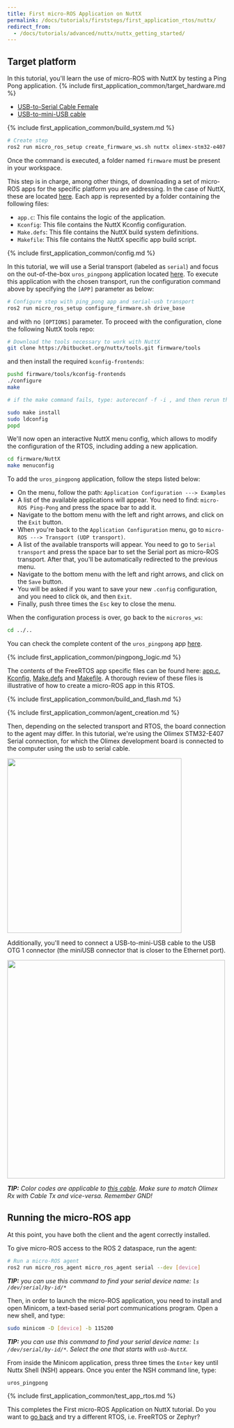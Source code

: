 ```yaml
---
title: First micro-ROS Application on NuttX
permalink: /docs/tutorials/firststeps/first_application_rtos/nuttx/
redirect_from:
  - /docs/tutorials/advanced/nuttx/nuttx_getting_started/
---
```


## Target platform

In this tutorial, you'll learn the use of micro-ROS with NuttX by testing a Ping Pong application.
{% include first_application_common/target_hardware.md %}
* [USB-to-Serial Cable Female](https://www.olimex.com/Products/Components/Cables/USB-Serial-Cable/USB-SERIAL-F/)
* [USB-to-mini-USB cable](https://www.olimex.com/Products/Components/Cables/CABLE-USB-A-MINI-1.8M/)

{% include first_application_common/build_system.md %}

```bash
# Create step
ros2 run micro_ros_setup create_firmware_ws.sh nuttx olimex-stm32-e407
```

Once the command is executed, a folder named `firmware` must be present in your workspace.

This step is in charge, among other things, of downloading a set of micro-ROS apps for the specific platform you are
addressing.
In the case of NuttX, these are located [here](https://github.com/micro-ROS/nuttx_apps/tree/foxy/examples).
Each app is represented by a folder containing the following files:

* `app.c`: This file contains the logic of the application.
* `Kconfig`: This file contains the NuttX Kconfig configuration.
* `Make.defs`: This file contains the	NuttX build system definitions.
* `Makefile`: This file contains the NuttX specific app build script.

{% include first_application_common/config.md %}

In this tutorial, we will use a Serial transport (labeled as `serial`) and focus on the out-of-the-box `uros_pingpong`
application located [here](https://github.com/micro-ROS/nuttx_apps/tree/foxy/examples/uros_pingpong).
To execute this application with the chosen transport, run the configuration command above by specifying the `[APP]` parameter as below:

```bash
# Configure step with ping_pong app and serial-usb transport
ros2 run micro_ros_setup configure_firmware.sh drive_base
```

and with no `[OPTIONS]` parameter.
To proceed with the configuration, clone the following NuttX tools repo:

```bash
# Download the tools necessary to work with NuttX
git clone https://bitbucket.org/nuttx/tools.git firmware/tools
```

and then install the required `kconfig-frontends`:

```bash
pushd firmware/tools/kconfig-frontends
./configure
make

# if the make command fails, type: autoreconf -f -i , and then rerun the make command.

sudo make install
sudo ldconfig
popd
```

We'll now open an interactive NuttX menu config, which allows to modify the configuration of the RTOS, including adding a new application.

```bash
cd firmware/NuttX
make menuconfig
```

To add the `uros_pingpong` application, follow the steps listed below:

* On the menu, follow the path: `Application Configuration ---> Examples`
* A list of the available applications will appear. You need to find: `micro-ROS Ping-Pong` and press the space bar to add it.
* Navigate to the bottom menu with the left and right arrows, and click on the `Exit` button.
* When you're back to the `Application Configuration` menu, go to `micro-ROS ---> Transport (UDP transport)`.
* A list of the available transports will appear. You need to go to `Serial transport` and press the space bar to set the Serial port as micro-ROS transport. After that, you'll be automatically redirected to the previous menu.
* Navigate to the bottom menu with the left and right arrows, and click on the `Save` button.
* You will be asked if you want to save your new `.config` configuration, and you need to click `Ok`, and then `Exit`.
* Finally, push three times the `Esc` key to close the menu.

When the configuration process is over, go back to the `microros_ws`:

```bash
cd ../..
```

You can check the complete content of the `uros_pingpong` app
[here](https://github.com/micro-ROS/nuttx_apps/tree/foxy/examples/uros_pingpong).

{% include first_application_common/pingpong_logic.md %}

The contents of the FreeRTOS app specific files can be found here:
[app.c](https://github.com/micro-ROS/nuttx_apps/blob/foxy/examples/uros_pingpong/app.c),
[Kconfig](https://github.com/micro-ROS/nuttx_apps/blob/foxy/examples/uros_pingpong/Kconfig),
[Make.defs](https://github.com/micro-ROS/nuttx_apps/blob/foxy/examples/uros_pingpong/Make.defs) and
[Makefile](https://github.com/micro-ROS/nuttx_apps/blob/foxy/examples/uros_pingpong/Makefile).
A thorough review of these files is illustrative of how to create a micro-ROS app in this RTOS.

{% include first_application_common/build_and_flash.md %}

{% include first_application_common/agent_creation.md %}

Then, depending on the selected transport and RTOS, the board connection to the agent may differ.
In this tutorial, we're using the Olimex STM32-E407 Serial connection, for which the Olimex development board is
connected to the computer using the usb to serial cable.

<img width="400" style="padding-right: 25px;" src="../imgs/5.jpg">

Additionally, you'll need to connect a USB-to-mini-USB cable to the USB OTG 1 connector (the miniUSB connector
that is closer to the Ethernet port).

<img width="500" style="padding-right: 25px;" src="../imgs/7.jpg">

***TIP:** Color codes are applicable to
[this cable](https://www.olimex.com/Products/Components/Cables/USB-Serial-Cable/USB-SERIAL-F/).
Make sure to match Olimex Rx with Cable Tx and vice-versa. Remember GND!*

## Running the micro-ROS app

At this point, you have both the client and the agent correctly installed.

To give micro-ROS access to the ROS 2 dataspace, run the agent:

```bash
# Run a micro-ROS agent
ros2 run micro_ros_agent micro_ros_agent serial --dev [device]
```

***TIP:** you can use this command to find your serial device name: `ls /dev/serial/by-id/*`*

Then, in order to launch the micro-ROS application, you need to install and open Minicom,
a text-based serial port communications program. Open a new shell, and type:

```bash
sudo minicom -D [device] -b 115200
```

***TIP:** you can use this command to find your serial device name: `ls /dev/serial/by-id/*`. Select the one that starts with `usb-NuttX`.*

From inside the Minicom application, press three times the `Enter` key until Nuttx Shell (NSH) appears.
Once you enter the NSH command line, type:

```bash
uros_pingpong
```

{% include first_application_common/test_app_rtos.md %}

This completes the First micro-ROS Application on NuttX tutorial. Do you want to [go back](../) and try a different RTOS, i.e. FreeRTOS or Zephyr?
